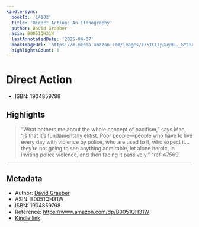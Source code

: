 ```yaml
---
kindle-sync:
  bookId: '14102'
  title: 'Direct Action: An Ethnography'
  author: David Graeber
  asin: B0051QH31W
  lastAnnotatedDate: '2025-04-07'
  bookImageUrl: 'https://m.media-amazon.com/images/I/51CLzpOuyHL._SY160.jpg'
  highlightsCount: 1
---
```

# Direct Action

* ISBN: 1904859798

## Highlights
> “What bothers me about the whole concept of pacifism,” says Mac, “is that it’s fundamentally elitist. Poor people—people who have to live every day with violence by police, who are used to it, who expect it… they’re not going to see anything admirable, let alone heroic, in inviting police violence, and then facing it passively.” ^ref-47569

---

## Metadata
* Author: [David Graeber](https://www.amazon.comundefined)
* ASIN: B0051QH31W
* ISBN: 1904859798
* Reference: https://www.amazon.com/dp/B0051QH31W
* [Kindle link](kindle://book?action=open&asin=B0051QH31W)
